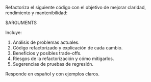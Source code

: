 Refactoriza el siguiente código con el objetivo de mejorar claridad, rendimiento y mantenibilidad:

$ARGUMENTS

Incluye:
1. Análisis de problemas actuales.
2. Código refactorizado y explicación de cada cambio.
3. Beneficios y posibles trade-offs.
4. Riesgos de la refactorización y cómo mitigarlos.
5. Sugerencias de pruebas de regresión.

Responde en español y con ejemplos claros. 
